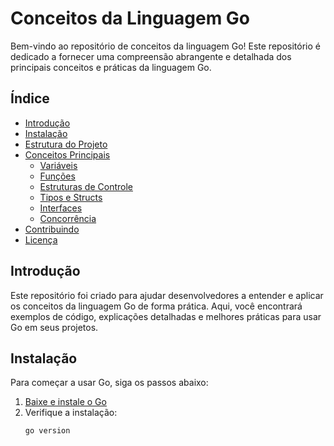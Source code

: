 # Conceitos da Linguagem Go

Bem-vindo ao repositório de conceitos da linguagem Go! Este repositório é dedicado a fornecer uma compreensão abrangente e detalhada dos principais conceitos e práticas da linguagem Go.

## Índice

- [Introdução](#introdução)
- [Instalação](#instalação)
- [Estrutura do Projeto](#estrutura-do-projeto)
- [Conceitos Principais](#conceitos-principais)
  - [Variáveis](#variáveis)
  - [Funções](#funções)
  - [Estruturas de Controle](#estruturas-de-controle)
  - [Tipos e Structs](#tipos-e-structs)
  - [Interfaces](#interfaces)
  - [Concorrência](#concorrência)
- [Contribuindo](#contribuindo)
- [Licença](#licença)

## Introdução

Este repositório foi criado para ajudar desenvolvedores a entender e aplicar os conceitos da linguagem Go de forma prática. Aqui, você encontrará exemplos de código, explicações detalhadas e melhores práticas para usar Go em seus projetos.

## Instalação

Para começar a usar Go, siga os passos abaixo:

1. [Baixe e instale o Go](https://golang.org/dl/)
2. Verifique a instalação:
   ```bash
   go version
